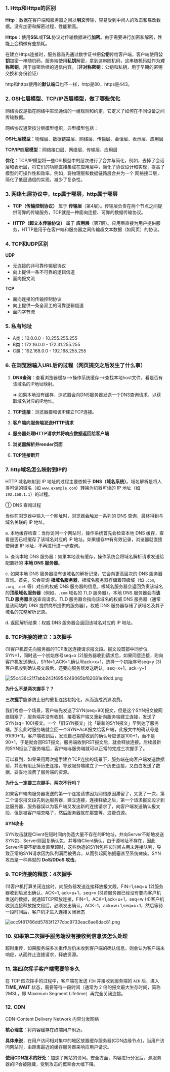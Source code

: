 ### 1. Http和Https的区别

**Http**：数据在客户端和服务器之间以**明文**传输，容易受到中间人的攻击和篡改数据。没有加密和解密过程，性能稍高。

**Https**：使用**SSL**或**TSL**协议对传输数据进行**加密**。由于需要进行加密和解密，性能上会稍微有些损耗。

在建立Https连接时，服务器首先通过数字证书把**公钥**传给客户端，客户端使用**公钥**加密一串随机码，服务端使用**私钥**解密，拿到这串随机码，这串随机码就作为**对称密钥**，用于加密后续的通信内容。（**非对称密钥**：公钥和私钥，用于早期的密钥交换和身份验证）

http和https使用的**默认端口**也不一样，http是80，https是443。

### 2. OSI七层模型、TCP/IP四层模型，做了哪些优化

网络协议是指在网络中实现通信的一组规则和约定，它定义了如何在不同设备之间传输数据。

网络协议通常按分层模型组织，典型模型包括：

**OSI七层模型**：物理层、数据链路层、网络层、传输层、会话层、表示层、应用层

**TCP/IP四层模型**：网络接口层、网络层、传输层、应用层

**优化**：TCP/IP模型将一些OSI模型中的层次进行了合并与简化，例如，去掉了会话层和表示层，将它们的功能直接集成在应用层中，简化了协议设计和实现，提高了模型的可操作性和效率。例如，将物理层和数据链路层合并为一个 网络接口层，简化了低层通信的实现，减少了复杂性。

### 3. 网络七层协议中，tcp属于哪层，http属于哪层

- **TCP（传输控制协议）** 属于 **传输层**（第4层）。传输层负责在两个节点之间提供可靠的传输服务，TCP就是一种面向连接、可靠的数据传输协议。

- **HTTP（超文本传输协议）** 属于 **应用层**（第7层）。应用层直接为用户提供服务，HTTP是用于在客户端和服务器之间传输超文本数据（如网页）的协议。

### 4. TCP和UDP区别

**UDP**

- 无连接的非可靠传输层协议
- 向上提供一条不可靠的逻辑信道
- 面向报文流

**TCP**

- 面向连接的传输控制协议
- 向上提供一条全双工的可靠逻辑信道
- 面向字节流

### 5. 私有地址

- A类：10.0.0.0 - 10.255.255.255
- B类：172.16.0.0 - 172.31.255.255
- C类：192.168.0.0 - 192.168.255.255

### 6. 在浏览器输入URL后的过程（网页提交之后发生了什么事）

1. **DNS查询**：查看浏览器缓存-->操作系统缓存-->查找本地host文件，看是否有该域名的IP地址映射。
   
   => 如果本地没有缓存，浏览器会向DNS服务器发送一个DNS查询请求，以获取域名对应的IP地址。

2. **TCP连接**：浏览器要和该IP建立TCP连接。

3. **客户端向服务端发送HTTP请求**

4. **服务器处理HTTP请求并将响应数据返回给客户端**

5. **浏览器解析并render页面**

6. **TCP连接断开**

### 7. http域名怎么映射到IP的

HTTP 域名映射到 IP 地址的过程主要依赖于 **DNS（域名系统）**。域名解析是将人类可读的域名（如 `www.example.com`）转换为机器可读的 IP 地址（如 `192.168.1.1`）的过程。

① DNS 查询过程

当你在浏览器中输入一个网址时，浏览器会触发一系列的 DNS 查询，最终得到与域名关联的 IP 地址。

a. 本地缓存检查：当你访问一个网站时，操作系统首先会检查本地 DNS 缓存，查看是否已经缓存了该域名对应的 IP 地址。如果缓存中有有效记录，浏览器就直接使用该 IP 地址，不再进行进一步查询。

b. 查询本地 DNS 服务器：如果本地没有缓存，操作系统会将域名解析请求发送给配置好的 **本地 DNS 服务器**。

c. 如果本地 DNS 服务器没有该域名的解析记录，它会向更高层次的 DNS 服务器查询。首先，它会查询 **根域名服务器**，根域名服务器存储着顶级域（如 `.com`, `.org`, `.net` 等）对应的权威 DNS 服务器的信息。根域名服务器会返回负责该域名的**顶级域名服务器**（例如，`.com` 域名的 TLD 服务器）。本地 DNS 服务器会向**该 TLD 服务器**发送查询请求。TLD 服务器会指向该域名的权威 DNS 服务器（通常是该网站的 DNS 提供商所提供的服务器）。权威 DNS 服务器存储了该域名及其子域名的完整解析记录。

d. 返回解析结果：权威 DNS 服务器会返回该域名对应的 IP 地址。

### 8. TCP连接的建立：3次握手

(1)客户机首先向服务器的TCP发送连接请求报文段。报文段首部中同步位SYN=1，同时选一个初始序号seq=x
(2)服务器收到请求后，如果同意连接，则向客户机发送确认，SYN=1,ACK=1,确认号ack=x+1，选择一个初始序号seq=y
(3)客户机收到确认报文段后，还要向服务器发送确认，seq=x+1，ack=y+1

![55c436c21f7abb243f6954249065bf82081e49dd.png](assets/8260d30ef5a12a381407364674418520d00989df.png)

**为什么不是两次握手？？**

**三次握手**能够防止旧的重复连接初始化，从而造成资源浪费。

我们考虑一个场景，客户端先发送了SYN(seq=90)报文，但是这个SYN报文被网络阻塞了，服务端并没有收到，接着客户端又重新向服务端建立连接，发送了SYN(sq=
100)报文。一个「旧SYN报文」比「最新的SYN报文」早到达了服务端，那么此时服务端就会回一个SYN+AcK报文给客户端，此报文中的确认号是91(90+1)。客户端收到后，发现自己期望收到的确认号应该是100+1，而不是90+1，于是就会回RST报文。服务端收到RST报文后，就会释放连接。后续最新的SYN抵达了服务端后，客户端与服务端就可以正常的完成三次握手了。

可以看到，如果采用两次握手建立TCP连接的场景下，服务端在向客户端发送数据前，并没有阻止掉历史连接，导致服务端建立了一个历史连接，又白白发送了数据，妥妥地浪费了服务端的资源。

**为什么一定要三次握手，两次不行吗？**

如果客户端向服务器发送的第一个连接请求因为网络原因滞留了，又发了一次，第二个请求报文段先到达服务器，建立连接，连接释放之后，第一个请求报文段才到达服务器，服务器误以为客户端又发出新的连接请求了，向客户端发送确认报文段，但是被客户端忽略了，然后服务器就在那空等，浪费资源。

**SYN攻击**

SYN攻击就是Client在短时间内伪造大量不存在的IP地址，并向Server不断地发送SYN包，Server则回复确认包，并等待Client确认，由于源地址不存在，因此Server需要不断重发直至超时，这些伪造的SYN包将长时间占用未连接队列，导致正常的SYN请求因为队列满而被丢弃，从而引起网络拥塞甚至系统瘫痪。SYN 攻击是一种典型的 **DoS/DDoS 攻击**。

### 9. TCP连接的释放：4次握手

(1)客户机打算关闭连接时，向服务器发送连接释放报文段。FIN=1,seq=u
(2)服务器收到后发出确认，ACK=1, ack=u+1，seq=v
(3)若服务器已经没有要向客户机发送的数据，就通知TCP释放连接，FIN=1，ACK=1,ack=u+1，seq=w
(4)客户机收到连接释放报文段后，必须发出确认，ACK=1，ack=w+1,seq=u+1，然后等待一段时间后，客户机才进入连接关闭状态

![ecc9f81766dd5783f1277cbc9733eac6ae6dac81.png](assets/3dd31950379687e2b904e0aee9b11fb37ed3568a.png)

### 10. 如果第二次握手服务端没有接收到信息该怎么处理

超时重传，如果服务端多次重传后仍未收到客户端的确认信息，则会认为客户端未响应，从而终止连接请求，释放资源。

### 11. 第四次挥手客户端需要等多久

在 TCP 四次挥手的过程中，客户端在发送 `FIN` 并接收到服务端的 `ACK` 后，进入 **TIME_WAIT** 状态，需要等待一段时间（通常为 2 倍的报文最大生存时间，简称 2MSL，即 Maximum Segment Lifetime）再完全关闭连接。

### 12. CDN

CDN-Content Delivery Network 内容分发网络

**核心理念**：将内容缓存在终端用户附近。

**具体来说**，在用户访问相对集中的地区放置缓存服务器(CDN边缘节点)，当用户访问网站时，由距离最近的缓存服务器来响应用户请求。 

**使用CDN技术的好处**：加速了网站的访问。安全方面，内容进行分发后，源服务器的IP会被隐藏，受到攻击的概率会大幅下降。
